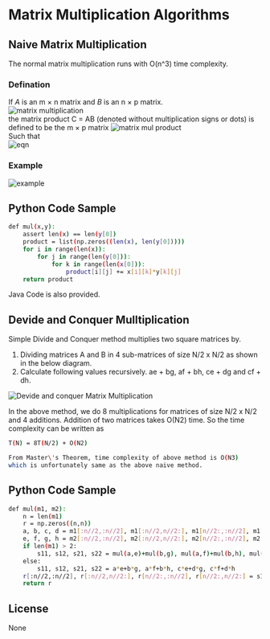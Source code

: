 # Matrix Multiplication Algorithms
## Naive Matrix Multiplication 
The normal matrix multiplication runs with O(n^3) time complexity. 
### Defination 
If *A* is an m × n matrix and *B* is an n × p matrix.  
![matrix multiplication](https://wikimedia.org/api/rest_v1/media/math/render/svg/9196c0c24ad20c3b18582bc78785fa405d91c7c3)  
the matrix product C = AB (denoted without multiplication signs or dots) is defined to be the m × p matrix
![matrix mul product](https://wikimedia.org/api/rest_v1/media/math/render/svg/7d3ce5d06e84e1a8575ce6f1d47a90d006baf628)  
Such that  
![eqn](https://wikimedia.org/api/rest_v1/media/math/render/svg/ee372c649dea0a05bf1ace77c9d6faf051d9cc8d)  
### Example
![example](https://www.mathwarehouse.com/algebra/matrix/images/matrix-multiplication/dimensions-of-product-matrix-v2.webp)

## Python Code Sample

```sh
def mul(x,y):	
	assert len(x) == len(y[0])
	product = list(np.zeros((len(x), len(y[0]))))
	for i in range(len(x)):
		for j in range(len(y[0])):
			for k in range(len(x[0])):
				product[i][j] += x[i][k]*y[k][j]
	return product
```

Java Code is also provided.

## Devide and Conquer Mulltiplication
Simple Divide and Conquer method multiplies two square matrices by.
1) Dividing matrices A and B in 4 sub-matrices of size N/2 x N/2 as shown in the below diagram.
2) Calculate following values recursively. ae + bg, af + bh, ce + dg and cf + dh.

![Devide and conquer Matrix Multiplication](https://media.geeksforgeeks.org/wp-content/cdn-uploads/strassen_new.png)

In the above method, we do 8 multiplications for matrices of size N/2 x N/2 and 4 additions. Addition of two matrices takes O(N2) time. So the time complexity can be written as
```sh
T(N) = 8T(N/2) + O(N2)  

From Master\'s Theorem, time complexity of above method is O(N3)
which is unfortunately same as the above naive method.
```
## Python Code Sample
```sh
def mul(m1, m2):
	n = len(m1)
	r = np.zeros((n,n))
	a, b, c, d = m1[:n//2,:n//2], m1[:n//2,n//2:], m1[n//2:,:n//2], m1[n//2:,n//2:]
	e, f, g, h = m2[:n//2,:n//2], m2[:n//2,n//2:], m2[n//2:,:n//2], m2[n//2:,n//2:]
	if len(m1) > 2:			
		s11, s12, s21, s22 = mul(a,e)+mul(b,g), mul(a,f)+mul(b,h), mul(c,e)+mul(d,g), mul(c,f)+mul(d,h)
	else:
		s11, s12, s21, s22 = a*e+b*g, a*f+b*h, c*e+d*g, c*f+d*h
	r[:n//2,:n//2], r[:n//2,n//2:], r[n//2:,:n//2], r[n//2:,n//2:] = s11, s12, s21, s22
	return r
```
License
----

None
